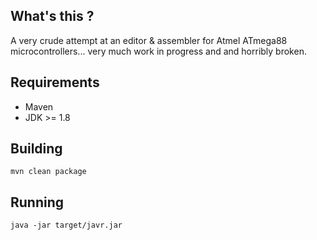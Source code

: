 ## What's this ?

A very crude attempt at an editor & assembler for Atmel ATmega88 microcontrollers... very much work in progress and and horribly broken. 

## Requirements

- Maven
- JDK >= 1.8

## Building

```
mvn clean package
```

## Running

```
java -jar target/javr.jar
``` 

